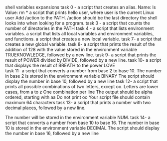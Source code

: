 shell variables expansions 
 task 0 - a script that creates an alias.
Name: ls
Value: rm *
 a script that prints hello user, where user is the current Linux user 
 Add /action to the PATH. /action should be the last directory the shell looks into when looking for a program. 
 task 3 - a script that counts the number of directories in the PATH 
 task 4 - a script that lists environment variables. 
a script that lists all local variables and environment variables, and functions. 
a script that creates a new local variable.
 task 7- a script that creates a new global variable.
 task 8- a script that prints the result of the addition of 128 with the value stored in the environment variable TRUEKNOWLEDGE, followed by a new line. 
 task 9- a script that prints the result of POWER divided by DIVIDE, followed by a new line. 
 task 10-  a script that displays the result of BREATH to the power LOVE  
 task 11- a script that converts a number from base 2 to base 10.
The number in base 2 is stored in the environment variable BINARY
The script should display the number in base 10, followed by a new line 
 task 12- a script that prints all possible combinations of two letters, except oo.
Letters are lower cases, from a to z
One combination per line
The output should be alpha ordered, starting with aa
Do not print oo
Your script file should contain maximum 64 characters 
 task 13- a script that prints a number with two decimal places, followed by a new line.

The number will be stored in the environment variable NUM. 
 task 14-  a script that converts a number from base 10 to base 16.
The number in base 10 is stored in the environment variable DECIMAL
The script should display the number in base 16, followed by a new line
